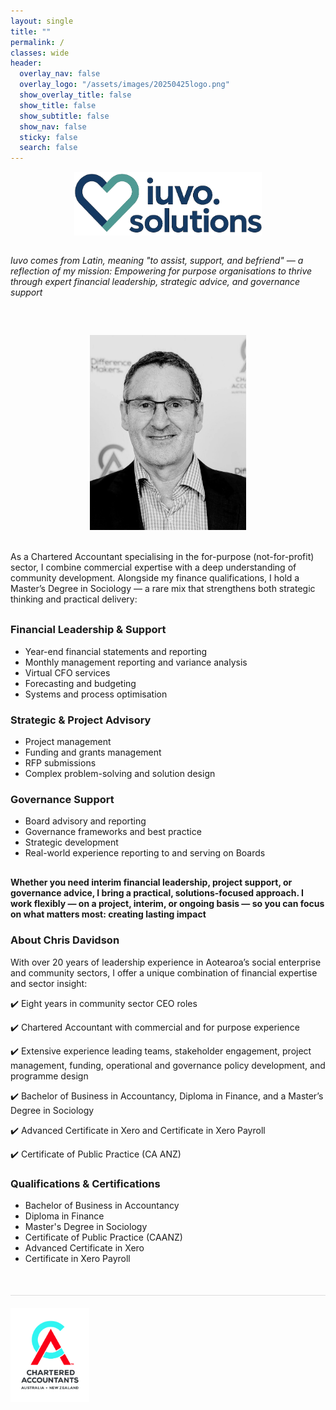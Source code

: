 ```yaml
---
layout: single
title: ""
permalink: /
classes: wide
header:
  overlay_nav: false
  overlay_logo: "/assets/images/20250425logo.png"
  show_overlay_title: false
  show_title: false
  show_subtitle: false
  show_nav: false
  sticky: false
  search: false
---
```


<p align="center">
  <img src="/assets/images/20250425logo.png" alt="Iuvo.Solutions Logo" width="300">
</p>

<div class="mission-photo-container" style="display: flex; flex-wrap: wrap; gap: 40px; align-items: center;">

  <div style="flex: 2; min-width: 300px;">
    <p style="margin-bottom: 20px;">
      <em>Iuvo comes from Latin, meaning "to assist, support, and befriend" — a reflection of my mission: Empowering for purpose organisations to thrive through expert financial leadership, strategic advice, and governance support </em>
    </p>
  </div>

  <div style="flex: 1; min-width: 250px; text-align: center;">
    <img src="/assets/images/chris-profile.jpg" alt="Chris Davidson" width="250">
  </div>

</div>

<br>

<p style="margin-bottom: 30px;">
  As a Chartered Accountant specialising in the for-purpose (not-for-profit) sector, I combine commercial expertise with a deep understanding of community development. Alongside my finance qualifications, I hold a Master’s Degree in Sociology — a rare mix that strengthens both strategic thinking and practical delivery:
</p>

<h3>Financial Leadership & Support</h3>
<ul style="margin-bottom: 20px;">
  <li>Year-end financial statements and reporting</li>
  <li>Monthly management reporting and variance analysis</li>
  <li>Virtual CFO services</li>
  <li>Forecasting and budgeting</li>
  <li>Systems and process optimisation</li>
</ul>

<h3>Strategic & Project Advisory</h3>
<ul style="margin-bottom: 20px;">
  <li>Project management</li>
  <li>Funding and grants management</li>
  <li>RFP submissions</li>
  <li>Complex problem-solving and solution design</li>
</ul>

<h3>Governance Support</h3>
<ul style="margin-bottom: 20px;">
  <li>Board advisory and reporting</li>
  <li>Governance frameworks and best practice</li>
  <li>Strategic development</li>
  <li>Real-world experience reporting to and serving on Boards</li>
</ul>

<p style="margin-top: 30px;"><strong>Whether you need interim financial leadership, project support, or governance advice, I bring a practical, solutions-focused approach. I work flexibly — on a project, interim, or ongoing basis — so you can focus on what matters most: creating lasting impact </strong></p>

<h3>About Chris Davidson</h3>

<p>With over 20 years of leadership experience in Aotearoa’s social enterprise and community sectors, I offer a unique combination of financial expertise and sector insight:</p>

<p>✔️ Eight years in community sector CEO roles</p>
<p>✔️ Chartered Accountant with commercial and for purpose experience</p>
<p>✔️ Extensive experience leading teams, stakeholder engagement, project management, funding, operational and governance policy development, and programme design</p>
<p>✔️ Bachelor of Business in Accountancy, Diploma in Finance, and a Master’s Degree in Sociology</p>
<p>✔️ Advanced Certificate in Xero and Certificate in Xero Payroll</p>
<p>✔️ Certificate of Public Practice (CA ANZ)</p>

<h3>Qualifications & Certifications</h3>
<ul style="margin-bottom: 30px;">
  <li>Bachelor of Business in Accountancy</li>
  <li>Diploma in Finance</li>
  <li>Master's Degree in Sociology</li>
  <li>Certificate of Public Practice (CAANZ)</li>
  <li>Advanced Certificate in Xero</li>
  <li>Certificate in Xero Payroll</li>
</ul>

<!-- New footer starts here -->
<div style="border-top: 1px solid #ddd; margin-top: 50px; padding-top: 20px; display: flex; justify-content: space-between; align-items: center;">
  <div style="flex: 1;">
    <img src="/assets/images/CAANZ_Logo_Vertical_Full_72dpi_CMYK.jpg" alt="CAANZ Logo" style="height: 150px;">
  </div>
  <div style="flex: 1; text-align: right;">
    <a href="https://www.linkedin.com/in/chris-davidson-aa92a58/" target="_blank" style="margin-right: 20px;">
      <i class="fab fa-linkedin fa-2x"></i>
    </a>
    <a href="mailto:chris.davidson@iuvo.solutions" style="margin-left: 20px;">
      <i class="fas fa-envelope fa-2x"></i>
    </a>
  </div>
</div>
<!-- New footer ends here -->
